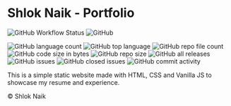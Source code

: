 # Shlok Naik - Portfolio

![GitHub Workflow Status](https://img.shields.io/github/actions/workflow/status/shlok00/Portfolio/static.yml)
![GitHub](https://img.shields.io/github/license/shlok00/portfolio?color=gold)

![GitHub language count](https://img.shields.io/github/languages/count/shlok00/portfolio?color=%23c44593)
![GitHub top language](https://img.shields.io/github/languages/top/shlok00/portfolio?color=orange)
![GitHub repo file count](https://img.shields.io/github/directory-file-count/shlok00/portfolio?color=pink)
![GitHub code size in bytes](https://img.shields.io/github/languages/code-size/shlok00/portfolio?color=%23c44593)
![GitHub repo size](https://img.shields.io/github/repo-size/shlok00/portfolio?color=teal)
![GitHub all releases](https://img.shields.io/github/downloads/shlok00/portfolio/total)
![GitHub issues](https://img.shields.io/github/issues/shlok00/portfolio)
![GitHub closed issues](https://img.shields.io/github/issues-closed/shlok00/portfolio?color=teal)
![GitHub commit activity](https://img.shields.io/github/commit-activity/w/shlok00/portfolio?color=lightgreen)


This is a simple static website made with HTML, CSS and Vanilla JS to showcase my resume and experience.


&copy; Shlok Naik
